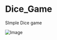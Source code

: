 # Dice_Game
 SImple Dice game 

![Image](https://github.com/user-attachments/assets/f24af681-94c1-4902-b98b-6c7c949667ff)
